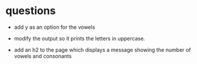 # questions

- add y as an option for the vowels

- modify the output so it prints the letters in uppercase. 

- add an h2 to the page which displays a message showing the number of vowels and consonants
